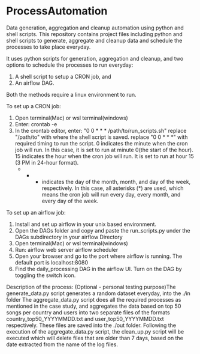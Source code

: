 # ProcessAutomation
Data generation, aggregation and cleanup automation using python and shell scripts.
This repository contains project files including python and shell scripts to generate, aggregate and cleanup data and schedule the processes to take place everyday.

It uses python scripts for generation, aggregation and cleanup, and two options to schedule the processes to run everyday:
1. A shell script to setup a CRON job, and
2. An airflow DAG.

Both the methods require a linux environment to run.

To set up a CRON job:
1. Open terminal(Mac) or wsl terminal(windows)
2. Enter: crontab -e
3. In the crontab editor, enter:
	"0 0 * * * /path/to/run_scripts.sh"
	replace "/path/to" with where the shell script is saved.
	replace "0 0 * * *" with required timing to run the script.
	0 indicates the minute when the cron job will run. In this case, it is set to run at minute 0(the start of the hour).
	15 indicates the hour when the cron job will run. It is set to run at hour 15 (3 PM in 24-hour format).
	* * * indicates the day of the month, month, and day of the week, respectively. In this case, all asterisks (*) are used, which means the cron job will run every day, every month, and every day of the week.

To set up an airflow job:
1. Install and set up airflow in your unix based environment.
2. Open the DAGs folder and copy and paste the run_scripts.py under the DAGs subdirectory in your airflow Directory
2. Open terminal(Mac) or wsl terminal(windows)
3. Run:
	airflow web server
	airflow scheduler
4. Open your browser and go to the port where airflow is running. The default port is localhost:8080
5. Find the daily_processing DAG in the airflow UI. Turn on the DAG by toggling the switch icon.

Description of the process:
(Optional - personal testing purpose)The generate_data.py script generates a random dataset everyday, into the ./in folder
The aggregate_data.py script does all the required processes as mentioned in the case study, and aggregates the data based on top 50 songs per country and users into two separate files of the formats country_top50_YYYYMMDD.txt and user_top50_YYYYMMDD.txt respectively. These files are saved into the ./out folder.
Following the execution of the aggregate_data.py script, the clean_up.py script will be executed which will delete files that are older than 7 days, based on the date extracted from the name of the log files.
